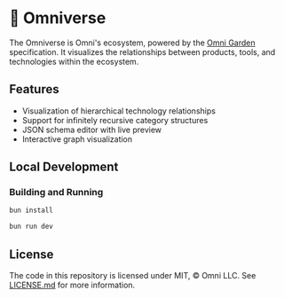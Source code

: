 # 🌌 Omniverse

The Omniverse is Omni's ecosystem, powered by the [Omni Garden](https://github.com/omnidotdev/garden) specification. It visualizes the relationships between products, tools, and technologies within the ecosystem.

## Features

- Visualization of hierarchical technology relationships
- Support for infinitely recursive category structures
- JSON schema editor with live preview
- Interactive graph visualization

## Local Development

### Building and Running

```sh
bun install
```

```sh
bun run dev
```

## License

The code in this repository is licensed under MIT, &copy; Omni LLC. See [LICENSE.md](LICENSE.md) for more information.
